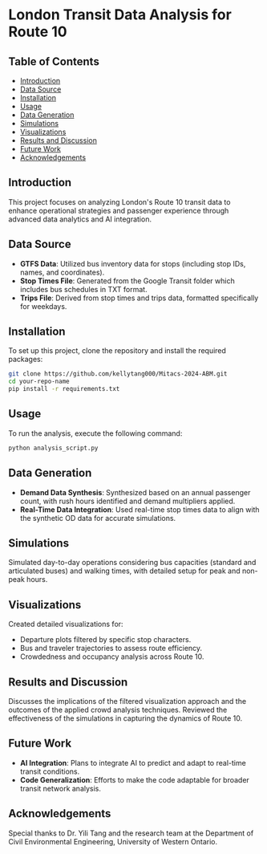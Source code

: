 # London Transit Data Analysis for Route 10

## Table of Contents
- [Introduction](#introduction)
- [Data Source](#data-source)
- [Installation](#installation)
- [Usage](#usage)
- [Data Generation](#data-generation)
- [Simulations](#simulations)
- [Visualizations](#visualizations)
- [Results and Discussion](#results-and-discussion)
- [Future Work](#future-work)
- [Acknowledgements](#acknowledgements)

## Introduction
This project focuses on analyzing London's Route 10 transit data to enhance operational strategies and passenger experience through advanced data analytics and AI integration.

## Data Source
- **GTFS Data**: Utilized bus inventory data for stops (including stop IDs, names, and coordinates).
- **Stop Times File**: Generated from the Google Transit folder which includes bus schedules in TXT format.
- **Trips File**: Derived from stop times and trips data, formatted specifically for weekdays.

## Installation
To set up this project, clone the repository and install the required packages:
```bash
git clone https://github.com/kellytang000/Mitacs-2024-ABM.git
cd your-repo-name
pip install -r requirements.txt
```

## Usage
To run the analysis, execute the following command:
```bash
python analysis_script.py
```

## Data Generation
- **Demand Data Synthesis**: Synthesized based on an annual passenger count, with rush hours identified and demand multipliers applied.
- **Real-Time Data Integration**: Used real-time stop times data to align with the synthetic OD data for accurate simulations.

## Simulations
Simulated day-to-day operations considering bus capacities (standard and articulated buses) and walking times, with detailed setup for peak and non-peak hours.

## Visualizations
Created detailed visualizations for:
- Departure plots filtered by specific stop characters.
- Bus and traveler trajectories to assess route efficiency.
- Crowdedness and occupancy analysis across Route 10.

## Results and Discussion
Discusses the implications of the filtered visualization approach and the outcomes of the applied crowd analysis techniques. Reviewed the effectiveness of the simulations in capturing the dynamics of Route 10.

## Future Work
- **AI Integration**: Plans to integrate AI to predict and adapt to real-time transit conditions.
- **Code Generalization**: Efforts to make the code adaptable for broader transit network analysis.

## Acknowledgements
Special thanks to Dr. Yili Tang and the research team at the Department of Civil Environmental Engineering, University of Western Ontario.



